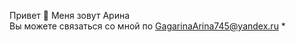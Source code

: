 Привет 👋  Меня зовут Арина  
Вы можете связаться со мной по [GagarinaArina745@yandex.ru](mailto:GagarinaArina745@yandex.ru) * 




<!---
GagarinaArina745/GagarinaArina745 is a ✨ special ✨ repository because its `README.md` (this file) appears on your GitHub profile.
You can click the Preview link to take a look at your changes.
--->
